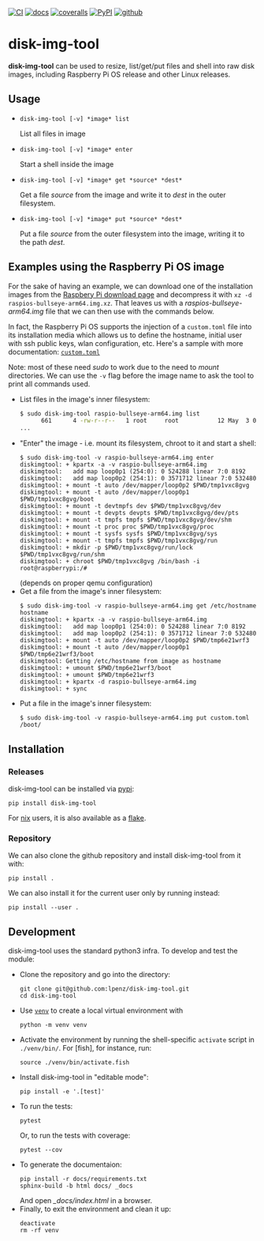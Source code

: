 [![CI](https://github.com/lpenz/disk-img-tool/actions/workflows/ci.yml/badge.svg)](https://github.com/lpenz/disk-img-tool/actions/workflows/ci.yml)
[![docs](https://readthedocs.org/projects/disk-img-tool/badge/?version=latest)](https://disk-img-tool.readthedocs.io/en/latest/?badge=latest)
[![coveralls](https://coveralls.io/repos/github/lpenz/disk-img-tool/badge.svg?branch=main)](https://coveralls.io/github/lpenz/disk-img-tool?branch=main)
[![PyPI](https://img.shields.io/pypi/v/disk-img-tool)](https://pypi.org/project/disk-img-tool/)
[![github](https://img.shields.io/github/v/release/lpenz/disk-img-tool?logo=github)](https://github.com/lpenz/disk-img-tool/releases)


# disk-img-tool

**disk-img-tool** can be used to resize, list/get/put files and shell
into raw disk images, including Raspberry Pi OS release and other
Linux releases.


## Usage

- `disk-img-tool [-v] *image* list`

  List all files in image

- `disk-img-tool [-v] *image* enter`

  Start a shell inside the image

- `disk-img-tool [-v] *image* get *source* *dest*`

  Get a file *source* from the image and write it to *dest* in the
  outer filesystem.

- `disk-img-tool [-v] *image* put *source* *dest*`

  Put a file *source* from the outer filesystem into the image,
  writing it to the path *dest*.


## Examples using the Raspberry Pi OS image

For the sake of having an example, we can download one of the
installation images from the
[Raspbery Pi download page](https://www.raspberrypi.com/software/operating-systems)
and decompress it with `xz -d raspios-bullseye-arm64.img.xz`. That
leaves us with a *raspios-bullseye-arm64.img* file that we can then
use with the commands below.

In fact, the Raspberry Pi OS supports the injection of a `custom.toml`
file into its installation media which allows us to define the
hostname, initial user with ssh public keys, wlan configuration,
etc. Here's a sample with more documentation: [`custom.toml`]

Note: most of these need *sudo* to work due to the need to *mount*
directories. We can use the `-v` flag before the image name to ask the
tool to print all commands used.

- List files in the image's inner filesystem:
  ```sh
  $ sudo disk-img-tool raspio-bullseye-arm64.img list
        661      4 -rw-r--r--   1 root     root           12 May  3 03:53 ./etc/hostname
  ...
  ```
- "Enter" the image - i.e. mount its filesystem, chroot to it and start a shell:
  ```
  $ sudo disk-img-tool -v raspio-bullseye-arm64.img enter
  diskimgtool: + kpartx -a -v raspio-bullseye-arm64.img
  diskimgtool:   add map loop0p1 (254:0): 0 524288 linear 7:0 8192
  diskimgtool:   add map loop0p2 (254:1): 0 3571712 linear 7:0 532480
  diskimgtool: + mount -t auto /dev/mapper/loop0p2 $PWD/tmp1vxc8gvg
  diskimgtool: + mount -t auto /dev/mapper/loop0p1 $PWD/tmp1vxc8gvg/boot
  diskimgtool: + mount -t devtmpfs dev $PWD/tmp1vxc8gvg/dev
  diskimgtool: + mount -t devpts devpts $PWD/tmp1vxc8gvg/dev/pts
  diskimgtool: + mount -t tmpfs tmpfs $PWD/tmp1vxc8gvg/dev/shm
  diskimgtool: + mount -t proc proc $PWD/tmp1vxc8gvg/proc
  diskimgtool: + mount -t sysfs sysfs $PWD/tmp1vxc8gvg/sys
  diskimgtool: + mount -t tmpfs tmpfs $PWD/tmp1vxc8gvg/run
  diskimgtool: + mkdir -p $PWD/tmp1vxc8gvg/run/lock $PWD/tmp1vxc8gvg/run/shm
  diskimgtool: + chroot $PWD/tmp1vxc8gvg /bin/bash -i
  root@raspberrypi:/#
  ```
  (depends on proper qemu configuration)
- Get a file from the image's inner filesystem:
  ```
  $ sudo disk-img-tool -v raspio-bullseye-arm64.img get /etc/hostname hostname
  diskimgtool: + kpartx -a -v raspio-bullseye-arm64.img
  diskimgtool:   add map loop0p1 (254:0): 0 524288 linear 7:0 8192
  diskimgtool:   add map loop0p2 (254:1): 0 3571712 linear 7:0 532480
  diskimgtool: + mount -t auto /dev/mapper/loop0p2 $PWD/tmp6e21wrf3
  diskimgtool: + mount -t auto /dev/mapper/loop0p1 $PWD/tmp6e21wrf3/boot
  diskimgtool: Getting /etc/hostname from image as hostname
  diskimgtool: + umount $PWD/tmp6e21wrf3/boot
  diskimgtool: + umount $PWD/tmp6e21wrf3
  diskimgtool: + kpartx -d raspio-bullseye-arm64.img
  diskimgtool: + sync
  ```
- Put a file in the image's inner filesystem:
  ```
  $ sudo disk-img-tool -v raspio-bullseye-arm64.img put custom.toml /boot/
  ```


## Installation


### Releases

disk-img-tool can be installed via [pypi]:

```
pip install disk-img-tool
```

For [nix] users, it is also available as a [flake].


### Repository

We can also clone the github repository and install disk-img-tool from it with:

```
pip install .
```

We can also install it for the current user only by running instead:

```
pip install --user .
```


## Development

disk-img-tool uses the standard python3 infra. To develop and test the module:
- Clone the repository and go into the directory:
  ```
  git clone git@github.com:lpenz/disk-img-tool.git
  cd disk-img-tool
  ```
- Use [`venv`] to create a local virtual environment with
  ```
  python -m venv venv
  ```
- Activate the environment by running the shell-specific `activate`
  script in `./venv/bin/`. For [fish], for instance, run:
  ```
  source ./venv/bin/activate.fish
  ```
- Install disk-img-tool in "editable mode":
  ```
  pip install -e '.[test]'
  ```
- To run the tests:
  ```
  pytest
  ```
  Or, to run the tests with coverage:
  ```
  pytest --cov
  ```
- To generate the documentaion:
  ```
  pip install -r docs/requirements.txt
  sphinx-build -b html docs/ _docs
  ```
  And open *_docs/index.html* in a browser.
- Finally, to exit the environment and clean it up:
  ```
  deactivate
  rm -rf venv
  ```


[pypi]: https://pypi.org/project/disk-img-tool/
[nix]: https://nixos.org/
[flake]: https://nixos.wiki/wiki/Flakes
[`venv`]: https://docs.python.org/3/library/venv.html
[`custom.toml`]: https://gist.github.com/lpenz/ef21bb38a7aa12ebde17fa719a8546b5
